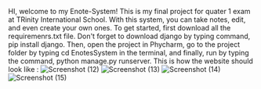 HI, welcome to my Enote-System! This is my final project for quater 1 exam at TRinity International School. With this system, you can take notes, edit, and even create your own ones. To get started, first download all the requiremenrs.txt file. Don't forget to download django by typing command, pip install django. Then, open the project in Phycharm, go to the project folder by typing cd EnotesSystem in the terminal, and finally, run by typing the command, python manage.py runserver. 
This is how the website should look like :
![Screenshot (12)](https://github.com/user-attachments/assets/809c6ef8-9727-4bbc-aedf-73500cb88f91)
![Screenshot (13)](https://github.com/user-attachments/assets/855a16bf-9960-4dae-bd2c-0b523add4b44)
![Screenshot (14)](https://github.com/user-attachments/assets/8c67908f-ef22-4fbc-ad37-ea975cc67d8a)
![Screenshot (15)](https://github.com/user-attachments/assets/ad643a0e-e483-42e2-abc5-e7b361bd2842)
